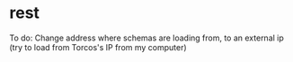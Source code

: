 # rest
To do:
Change address where schemas are loading from, to an external ip (try to load from Torcos's IP from my computer) 

